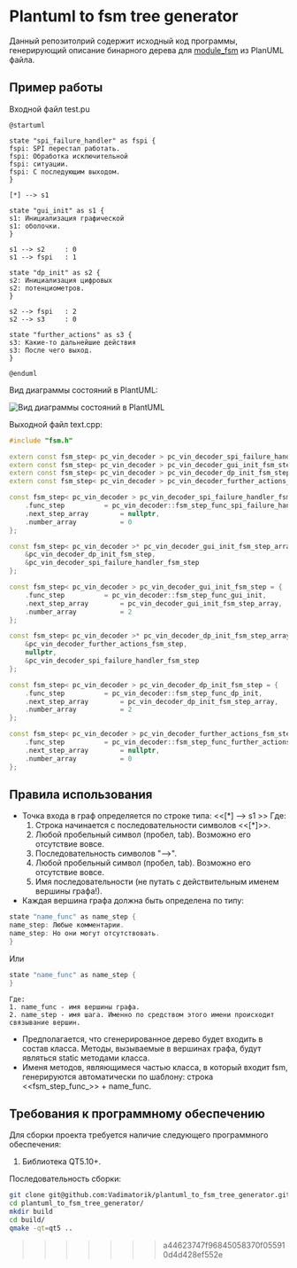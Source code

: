 Plantuml to fsm tree generator
=====================

Данный репозитолрий содержит исходный код программы, генерирующий описание бинарного дерева для [module_fsm](https://github.com/Vadimatorik/module_fsm) из PlanUML файла.

Пример работы
---------------------
Входной файл test.pu

```plantuml
@startuml

state "spi_failure_handler" as fspi {
fspi: SPI перестал работать.
fspi: Обработка исключительной 
fspi: ситуации.
fspi: С последующим выходом.
}

[*] --> s1 

state "gui_init" as s1 {
s1: Инициализация графической 
s1: оболочки.
}

s1 --> s2     : 0
s1 --> fspi   : 1

state "dp_init" as s2 {
s2: Инициализация цифровых
s2: потенциометров.
}

s2 --> fspi   : 2
s2 --> s3     : 0

state "further_actions" as s3 {
s3: Какие-то дальнейшие действия
s3: После чего выход.
}

@enduml
```
Вид диаграммы состояний в PlantUML:

![Вид диаграммы состояний в PlantUML](https://image.ibb.co/j3Esf7/board.png)

Выходной файл text.cpp:

```cpp
#include "fsm.h"

extern const fsm_step< pc_vin_decoder > pc_vin_decoder_spi_failure_handler_fsm_step;
extern const fsm_step< pc_vin_decoder > pc_vin_decoder_gui_init_fsm_step;
extern const fsm_step< pc_vin_decoder > pc_vin_decoder_dp_init_fsm_step;
extern const fsm_step< pc_vin_decoder > pc_vin_decoder_further_actions_fsm_step;

const fsm_step< pc_vin_decoder > pc_vin_decoder_spi_failure_handler_fsm_step = {
	.func_step			= pc_vin_decoder::fsm_step_func_spi_failure_handler,
	.next_step_array		= nullptr,
	.number_array			= 0
};

const fsm_step< pc_vin_decoder >* pc_vin_decoder_gui_init_fsm_step_array[ 2 ] = {
	&pc_vin_decoder_dp_init_fsm_step,
	&pc_vin_decoder_spi_failure_handler_fsm_step
};

const fsm_step< pc_vin_decoder > pc_vin_decoder_gui_init_fsm_step = {
	.func_step			= pc_vin_decoder::fsm_step_func_gui_init,
	.next_step_array		= pc_vin_decoder_gui_init_fsm_step_array,
	.number_array			= 2
};

const fsm_step< pc_vin_decoder >* pc_vin_decoder_dp_init_fsm_step_array[ 2 ] = {
	&pc_vin_decoder_further_actions_fsm_step,
	nullptr,
	&pc_vin_decoder_spi_failure_handler_fsm_step
};

const fsm_step< pc_vin_decoder > pc_vin_decoder_dp_init_fsm_step = {
	.func_step			= pc_vin_decoder::fsm_step_func_dp_init,
	.next_step_array		= pc_vin_decoder_dp_init_fsm_step_array,
	.number_array			= 2
};

const fsm_step< pc_vin_decoder > pc_vin_decoder_further_actions_fsm_step = {
	.func_step			= pc_vin_decoder::fsm_step_func_further_actions,
	.next_step_array		= nullptr,
	.number_array			= 0
};
```
Правила использования
---------------------
* Точка входа в граф определяется по строке типа: <<[*] --> s1 >>
    Где:
    1. Строка начинается с последовательности символов <<[*]>>.
    2. Любой пробельный символ (пробел, tab). Возможно его отсутствие вовсе.
    3. Последовательность символов "-->".
    4. Любой пробельный символ (пробел, tab). Возможно его отсутствие вовсе.
    5. Имя последовательности (не путать с действительным именем вершины графа!).
* Каждая вершина графа должна быть определена по типу:
```cpp
state "name_func" as name_step {
name_step: Любые комментарии.
name_step: Но они могут отсутствовать.
}
```

Или

```cpp
state "name_func" as name_step {
}
```

    Где:
    1. name_func - имя вершины графа.
    2. name_step - имя шага. Именно по средством этого имени происходит связывание вершин.
* Предполагается, что сгенерированное дерево будет входить в состав класса. Методы, вызываемые в вершинах графа, будут являться static методами класса.
* Именя методов, являющимеся частью класса, в который входит fsm, генерируются автоматически по шаблону: строка <<fsm_step_func_>> + name_func.

Требования к программному обеспечению
---------------------
Для сборки проекта требуется наличие следующего программного обеспечения:
1. Библиотека QT5.10+.

Последовательность сборки:
```bash
git clone git@github.com:Vadimatorik/plantuml_to_fsm_tree_generator.git
cd plantuml_to_fsm_tree_generator/
mkdir build
cd build/
qmake -qt=qt5 ..
```
>>>>>>> a44623747f96845058370f055910d4d428ef552e
